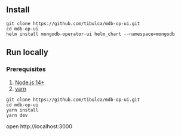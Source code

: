 ## Install

```
git clone https://github.com/tibulca/mdb-op-ui.git
cd mdb-op-ui
helm install mongodb-operator-ui helm_chart --namespace=mongodb
```

## Run locally

### Prerequisites

1. [Node.js 14+](https://nodejs.org/en/download/)
2. [yarn](https://classic.yarnpkg.com/lang/en/docs/install)

```
git clone https://github.com/tibulca/mdb-op-ui.git
cd mdb-op-ui
yarn install
yarn dev
```

open http://localhost:3000
